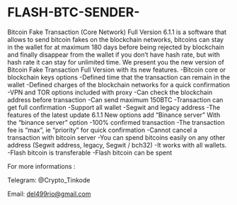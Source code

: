 # FLASH-BTC-SENDER-
Bitcoin Fake Transaction (Core Network) Full Version 6.1.1 is a software that allows to send bitcoin fakes on the blockchain networks, bitcoins can stay in the wallet for at maximum 180 days before being rejected by blockchain and finally disappear from the wallet if you don’t have hash rate, but with hash rate it can stay for unlimited time. We present you the new version of Bitcoin Fake Transaction Full Version with its new features. 
-Bitcoin core or blockchain keys options 
-Defined time that the transaction can remain in the wallet 
-Defined charges of the blockchain networks for a quick confirmation 
-VPN and TOR options included with proxy 
-Can check the blockchain address before transaction 
-Can send maximum 150BTC 
-Transaction can get full confirmation 
-Support all wallet 
-Segwit and legacy address 
-The features of the latest update 6.1.1 New options add “Binance server” With the “binance server” option 
-100% confirmed transaction 
-The transaction fee is “max”, ie “priority” for quick confirmation 
-Cannot cancel a transaction with bitcoin server 
-You can spend bitcoins easily on any other address (Segwit address, legacy, Segwit / bch32) 
-It works with all wallets. 
-Flash bitcoin is transferable 
-Flash bitcoin can be spent 

For more informations :

 Telegram: @Crypto_Tinkode 

 Email: del499rio@gmail.com
